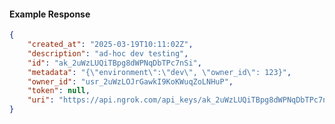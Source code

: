 <!-- Code generated for API Clients. DO NOT EDIT. -->

#### Example Response

```json
{
	"created_at": "2025-03-19T10:11:02Z",
	"description": "ad-hoc dev testing",
	"id": "ak_2uWzLUQiTBpg8dWPNqDbTPc7nSi",
	"metadata": "{\"environment\":\"dev\", \"owner_id\": 123}",
	"owner_id": "usr_2uWzLOJrGawkI9KoKWuqZoLNHuP",
	"token": null,
	"uri": "https://api.ngrok.com/api_keys/ak_2uWzLUQiTBpg8dWPNqDbTPc7nSi"
}
```
